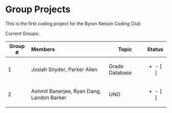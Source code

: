 # Group Projects

This is the first coding project for the Byron Nelson Coding Club

Current Groups:

| Group # |           Members           | Topic | Status |
| --------- | :--------------------------- | ------- | -------- |
| 1       | Josiah Snyder, Parker Allen | Grade Database   | <ul><li>- [ ] </li></ul>    |
| 2       | Ashmit Banerjee, Ryan Dang, Landon Barker | UNO   | <ul><li>- [ ] </li></ul>  |
